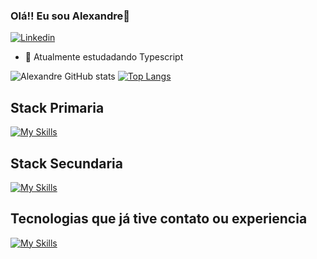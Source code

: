 ### Olá!! Eu sou Alexandre👋
[![Linkedin](https://img.shields.io/badge/LinkedIn-0077B5?style=for-the-badge&logo=linkedin&logoColor=white)](https://www.linkedin.com/in/alexandre-oliveira-marinho-b64a54229/)
- 🚀 Atualmente estudadando Typescript

<!--
**Aleomar15/Aleomar15** is a ✨ _special_ ✨ repository because its `README.md` (this file) appears on your GitHub profile.

Here are some ideas to get you started:

- 🔭 I’m currently working on ...

- 👯 I’m looking to collaborate on ...
- 🤔 I’m looking for help with ...
- 💬 Ask me about ...
- 📫 How to reach me: ...
- 😄 Pronouns: ...
- ⚡ Fun fact: ...
-->

![Alexandre GitHub stats](https://github-readme-stats.vercel.app/api?username=Aleomar15&count_private=true&theme=radical)
[![Top Langs](https://github-readme-stats.vercel.app/api/top-langs/?username=Aleomar15&layout=compact&theme=radical)](https://github.com/anuraghazra/github-readme-stats)
## Stack Primaria
[![My Skills](https://skillicons.dev/icons?i=js,html,css,nodejs,express,vue,mysql,mongodb,github,git)](https://skillicons.dev)
## Stack Secundaria
[![My Skills](https://skillicons.dev/icons?i=sequelize,java,spring,py)](https://skillicons.dev)
## Tecnologias que já tive contato ou experiencia
[![My Skills](https://skillicons.dev/icons?i=react,sass,c)](https://skillicons.dev)


